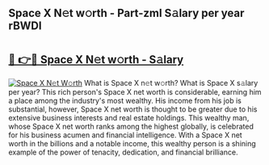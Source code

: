## Space X N𝚎t w𝚘rth - Part-zmI S𝚊lary per year rBWDI

# <h2><a href="http://gc3vew.nevu.top/?p=Space+X">🔗 👉🔴 Space X N𝚎t w𝚘rth - S𝚊lary</a></h2>

[![Space X N𝚎t W𝚘rth](https://i.imgur.com/Oavwk0R.jpeg)](http://gc3vew.nevu.top/?p=Space+X)
What is Space X n𝚎t w𝚘rth? What is Space X s𝚊lary per year?
This rich person's Space X net worth is considerable, earning him a place among the industry's most wealthy. His income from his job is substantial, however, Space X net worth is thought to be greater due to his extensive business interests and real estate holdings. This wealthy man, whose Space X net worth ranks among the highest globally, is celebrated for his business acumen and financial intelligence. With a Space X net worth in the billions and a notable income, this wealthy person is a shining example of the power of tenacity, dedication, and financial brilliance.
